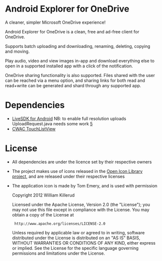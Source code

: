 Android Explorer for OneDrive
=============================

A cleaner, simpler Microsoft OneDrive experience!

Android Explorer for OneDrive is a clean, free and ad-free client for OneDrive.

Supports batch uploading and downloading, renaming, deleting, copying and moving.

Play audio, video and view images in-app and download everything else to open in a supported installed app with a click of the notification.

OneDrive sharing functionality is also supported. Files shared with the user can be reached via a menu option, and sharing links for both read and read+write can be generated and shard through any supported app.

Dependencies
============
- [LiveSDK for Android][2] NB: to enable full resolution uploads UploadRequest.java needs some work [5]
- [CWAC TouchListView][3]

License
========
- All dependencies are under the licence set by their respective owners
- The project makes use of icons released in the [Open Icon Library project][4], and are released under their respective licenses
- The application icon is made by Tom Emery, and is used with permission

    Copyright 2012 William Killerud

    Licensed under the Apache License, Version 2.0 (the "License");
    you may not use this file except in compliance with the License.
    You may obtain a copy of the License at

       http://www.apache.org/licenses/LICENSE-2.0

    Unless required by applicable law or agreed to in writing, software
    distributed under the License is distributed on an "AS IS" BASIS,
    WITHOUT WARRANTIES OR CONDITIONS OF ANY KIND, either express or implied.
    See the License for the specific language governing permissions and
    limitations under the License.

[2]: https://github.com/liveservices/LiveSDK-for-Android
[3]: https://github.com/commonsguy/cwac-touchlist
[4]: http://openiconlibrary.sourceforge.net/
[5]: http://social.msdn.microsoft.com/Forums/en-US/messengerconnect/thread/65ce4e05-d9d9-4bbd-bfb3-d889d6967698
